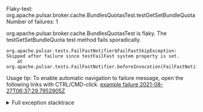         
Flaky-test: org.apache.pulsar.broker.cache.BundlesQuotasTest.testGetSetBundleQuota
Number of failures: 1

org.apache.pulsar.broker.cache.BundlesQuotasTest is flaky. The testGetSetBundleQuota test method fails sporadically.

```
org.apache.pulsar.tests.FailFastNotifier$FailFastSkipException: Skipped after failure since testFailFast system property is set.
	at org.apache.pulsar.tests.FailFastNotifier.beforeInvocation(FailFastNotifier.java:88)

```

Usage tip: To enable automatic navigation to failure message, open the following links with CTRL/CMD-click.
[example failure 2021-08-27T06:37:29.7952905Z](https://github.com/apache/pulsar/runs/3440411059?check_suite_focus=true#step:9:1729)


<details>
<summary>Full exception stacktrace</summary>
<code><pre>
org.apache.pulsar.tests.FailFastNotifier$FailFastSkipException: Skipped after failure since testFailFast system property is set.
	at org.apache.pulsar.tests.FailFastNotifier.beforeInvocation(FailFastNotifier.java:88)

</pre></code>
</details>

